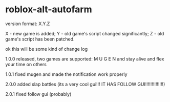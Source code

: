 # roblox-alt-autofarm
version format: X.Y.Z

X - new game is added;
Y - old game's script changed significantly;
Z - old game's script has been patched.

ok this will be some kind of change log

1.0.0
released, two games are supported: M U G E N and stay alive and flex your time on others

1.0.1
fixed mugen and made the notification work properly

2.0.0
added slap battles (its a very cool gui!!! IT HAS FOLLOW GUI!!!!!!!!!!!!!!)

2.0.1
fixed follow gui (probably)
